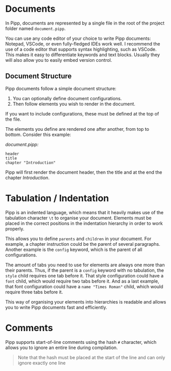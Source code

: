 # Documents

In Pipp, documents are represented by a single file in the root of the project folder named `document.pipp`.

You can use any code editor of your choice to write Pipp documents: Notepad, VSCode, or even fully-fledged IDEs 
work well. I recommend the use of a code editor that supports syntax highlighting, such as VSCode. 
This makes it easy to differentiate keywords and text blocks. Usually they will also allow you to easily embed version 
control.

## Document Structure

Pipp documents follow a simple document structure:

1. You can optionally define document configurations.
2. Then follow elements you wish to render in the document.

If you want to include configurations, these must be defined at the top of the file.

The elements you define are rendered one after another, from top to bottom. Consider this example:

_document.pipp:_
```
header
title
chapter "Introduction"
``` 

Pipp will first render the document header, then the title and at the end the chapter _Introduction_.

# Tabulation / Indentation

Pipp is an indented language, which means that it heavily makes use of the tabulation character `\t` to organise your 
document.
Elements must be placed in the correct positions in the indentation hierarchy in order to work properly.

This allows you to define `parents` and `children` in your document. For example, a chapter instruction could be the 
parent of several paragraphs.
Another example is the `config` keyword, which is the parent of all configurations.

The amount of tabs you need to use for elements are always one more than their parents. Thus, if the parent is a 
`config` keyword with no tabulation, the `style` child requires one tab before it. That style configuration could have 
a `font` child, which would require two tabs before it. And as a last example, that font configuration could have a 
`name "Times Roman"` child, which would require three tabs before it.

This way of organising your elements into hierarchies is readable and allows you to write Pipp documents fast and 
efficiently.

# Comments

Pipp supports start-of-line comments using the hash `#` character, which allows you to ignore an entire line during 
compilation.

> Note that the hash must be placed at the start of the line and can only ignore exactly one line  